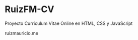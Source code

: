 # RuizFM-CV

<p>Proyecto Curriculum Vitae Online en HTML, CSS y JavaScript</p>

<a>ruizmauricio.me</a>
